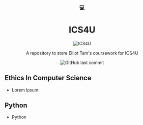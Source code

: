 <div align="center">
    <h3>💻</h3>
    <h1>ICS4U</h1>
    
![ICS4U](https://github.com/user-attachments/assets/2870f8e7-528c-41d4-9048-b881473c9ea9)

A repository to store Elliot Tam's coursework for ICS4U


![GitHub last commit](https://img.shields.io/github/last-commit/Eteaisme/ICS4U)




</div>

## Ethics In Computer Science
- Lorem Ipsum

## Python
- Python 

